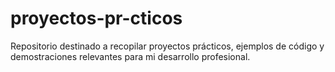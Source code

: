 # proyectos-pr-cticos
Repositorio destinado a recopilar proyectos prácticos, ejemplos de código y demostraciones relevantes para mi desarrollo profesional. 
